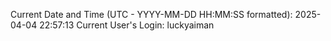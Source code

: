 Current Date and Time (UTC - YYYY-MM-DD HH:MM:SS formatted): 2025-04-04 22:57:13
Current User's Login: luckyaiman
